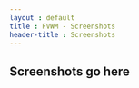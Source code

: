 ```yaml
---
layout : default
title : FVWM - Screenshots
header-title : Screenshots
---
```


## Screenshots go here

